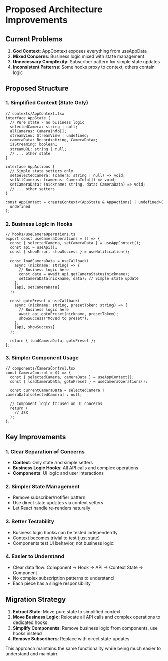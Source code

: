 # Proposed Architecture Improvements

## Current Problems

1. **God Context**: AppContext exposes everything from useAppData
2. **Mixed Concerns**: Business logic mixed with state management
3. **Unnecessary Complexity**: Subscriber pattern for simple state updates
4. **Inconsistent Patterns**: Some hooks proxy to context, others contain logic

## Proposed Structure

### 1. Simplified Context (State Only)

```tsx
// contexts/AppContext.tsx
interface AppState {
  // Pure state - no business logic
  selectedCamera: string | null;
  allCameras: CameraInfo[];
  streamView: StreamView | undefined;
  cameraData: Record<string, CameraData>;
  isStreaming: boolean;
  streamURL: string | null;
  // ... other state
}

interface AppActions {
  // Simple state setters only
  setSelectedCamera: (camera: string | null) => void;
  setAllCameras: (cameras: CameraInfo[]) => void;
  setCameraData: (nickname: string, data: CameraData) => void;
  // ... other setters
}

const AppContext = createContext<(AppState & AppActions) | undefined>(
  undefined
);
```

### 2. Business Logic in Hooks

```tsx
// hooks/useCameraOperations.ts
export const useCameraOperations = () => {
  const { selectedCamera, setCameraData } = useAppContext();
  const api = useApi();
  const { showError, showSuccess } = useNotification();

  const loadCameraData = useCallback(
    async (nickname: string) => {
      // Business logic here
      const data = await api.getCameraStatus(nickname);
      setCameraData(nickname, data); // Simple state update
    },
    [api, setCameraData]
  );

  const gotoPreset = useCallback(
    async (nickname: string, presetToken: string) => {
      // Business logic here
      await api.gotoPreset(nickname, presetToken);
      showSuccess("Moved to preset");
    },
    [api, showSuccess]
  );

  return { loadCameraData, gotoPreset };
};
```

### 3. Simpler Component Usage

```tsx
// components/CameraControl.tsx
const CameraControl = () => {
  const { selectedCamera, cameraData } = useAppContext();
  const { loadCameraData, gotoPreset } = useCameraOperations();

  const currentCameraData = selectedCamera ? cameraData[selectedCamera] : null;

  // Component logic focused on UI concerns
  return (
    // JSX
  );
};
```

## Key Improvements

### 1. Clear Separation of Concerns

- **Context**: Only state and simple setters
- **Business Logic Hooks**: All API calls and complex operations
- **Components**: UI logic and user interactions

### 2. Simpler State Management

- Remove subscriber/notifier pattern
- Use direct state updates via context setters
- Let React handle re-renders naturally

### 3. Better Testability

- Business logic hooks can be tested independently
- Context becomes trivial to test (just state)
- Components test UI behavior, not business logic

### 4. Easier to Understand

- Clear data flow: Component → Hook → API → Context State → Component
- No complex subscription patterns to understand
- Each piece has a single responsibility

## Migration Strategy

1. **Extract State**: Move pure state to simplified context
2. **Move Business Logic**: Relocate all API calls and complex operations to dedicated hooks
3. **Simplify Components**: Remove business logic from components, use hooks instead
4. **Remove Subscribers**: Replace with direct state updates

This approach maintains the same functionality while being much easier to understand and maintain.
